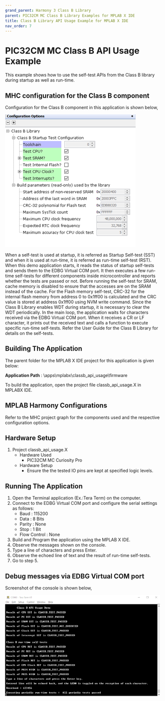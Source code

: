 ```yaml
---
grand_parent: Harmony 3 Class B Library
parent: PIC32CM MC Class B Library Examples for MPLAB X IDE
title: Class B Library API Usage Example for MPLAB X IDE
nav_order: 7
---
```


# PIC32CM MC Class B API Usage Example

This example shows how to use the self-test APIs from the Class B library during startup as well as run-time.

## MHC configuration for the Class B component

Configuration for the Class B component in this application is shown below,

![](./images/Demo_MHC_configuration_mplabx.png)

When a self-test is used at startup, it is referred as Startup Self-test (SST) and when it is used at
run-time, it is referred as run-time self-test (RST).
When this demo application starts, it reads the status of startup self-tests and sends them to the EDBG Virtual COM port.
It then executes a few run-time self-tests for different components inside microcontroller and reports
whether the tests are passed or not.
Before running the self-test for SRAM, cache memory is disabled to ensure that the accesses are on the
SRAM instead of the cache.
For the Flash memory self-test, CRC-32 for the internal flash memory from address 0 to 0x1ff00 is calculated
and the CRC value is stored at address 0x1ff00 using NVM write command.
Since the Class B Library enables WDT during startup, it is necessary to clear the WDT periodically.
In the main loop, the application waits for characters received via the EDBG Virtual COM port.
When it receives a CR or LF character, it prints out the received text and calls a
function to execute specific run-time self-tests.
Refer the User Guide for the Class B Library for details on the self-tests. 

## Building The Application
The parent folder for the MPLAB X IDE project for this application is given below:

**Application Path** : \apps\mplabx\classb_api_usage\firmware

To build the application, open the project file classb_api_usage.X in MPLABX IDE.

## MPLAB Harmony Configurations

Refer to the MHC project graph for the components used and the respective configuration options.

## Hardware Setup

1. Project classb_api_usage.X
    * Hardware Used
        * PIC32CM MC Curiosity Pro
    * Hardware Setup
        * Ensure the the tested IO pins are kept at specified logic levels.

## Running The Application

1. Open the Terminal application (Ex.:Tera Term) on the computer.
2. Connect to the EDBG Virtual COM port and configure the serial settings as follows:
    * Baud : 115200
    * Data : 8 Bits
    * Parity : None
    * Stop : 1 Bit
    * Flow Control : None
3. Build and Program the application using the MPLAB X IDE.
4. Observe the messages shown on the console.
5. Type a line of characters and press Enter.
6. Observe the echoed line of text and the result of run-time self-tests.
7. Go to step 5.

## Debug messages via EDBG Virtual COM port

Screenshot of the console is shown below,

![](./images/Demo_console_output.png)

